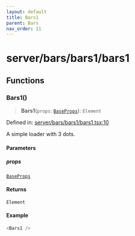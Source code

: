 ```yaml
---
layout: default
title: Bars1
parent: Bars
nav_order: 11
---
```


# server/bars/bars1/bars1

## Functions

### Bars1()

> **Bars1**(`props`: [`BaseProps`](../../common/base/base.md#baseprops)): `Element`

Defined in: [server/bars/bars1/bars1.tsx:10](https://github.com/react18-tools/turborepo-template/blob/afd18040513beef9039d598be100d3028215cf19/lib/src/server/bars/bars1/bars1.tsx#L10)

A simple loader with 3 dots.

#### Parameters

##### props

[`BaseProps`](../../common/base/base.md#baseprops)

#### Returns

`Element`

#### Example

```ts
<Bars1 />
```
